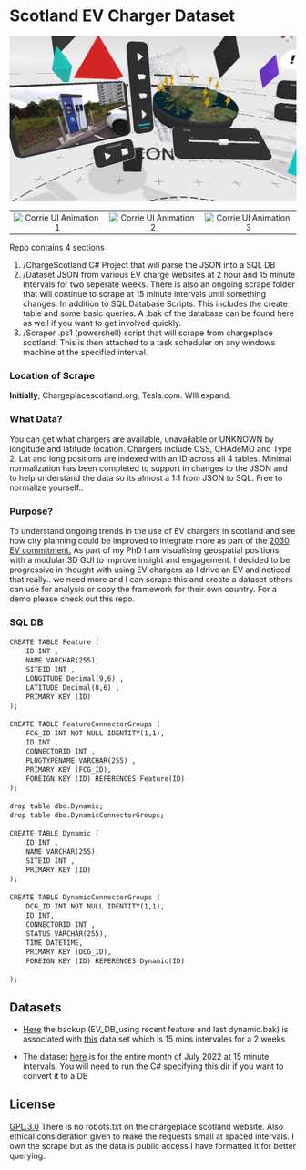 # Scotland EV Charger Dataset 

<div align="center">

![alt text](https://github.com/corriedotdev/ev-dataset/blob/main/ChargeScotland/screenshot.png?raw=true)

</div>

<table>
  <tr>
    <td align="center"><img src="https://github.com/corriedotdev/ev-dataset/blob/main/ChargeScotland/1.gif?raw=true" alt="Corrie UI Animation 1"></td>
    <td align="center"><img src="https://github.com/corriedotdev/ev-dataset/blob/main/ChargeScotland/2.gif?raw=true" alt="Corrie UI Animation 2"></td>
    <td align="center"><img src="https://github.com/corriedotdev/ev-dataset/blob/main/ChargeScotland/3.gif?raw=true" alt="Corrie UI Animation 3"></td>
  </tr>
</table>





Repo contains 4 sections
1. /ChargeScotland C# Project that will parse the JSON into a SQL DB
2. /Dataset JSON from various EV charge websites at 2 hour and 15 minute intervals for two seperate weeks. There is also an ongoing scrape folder that will continue to scrape at 15 minute intervals until something changes. In addition to SQL Database Scripts. This includes the create table and some basic queries. A .bak of the database can be found here as well if you want to get involved quickly.
3. /Scraper .ps1 (powershell) script that will scrape from chargeplace scotland. This is then attached to a task scheduler on any windows machine at the specified interval. 


### Location of Scrape
**Initially**;
Chargeplacescotland.org, Tesla.com. WIll expand.

### What Data?
You can get what chargers are available, unavailable or UNKNOWN by longitude and latitude location. Chargers include CSS, CHAdeMO and Type 2. Lat and long positions are indexed with an ID across all 4 tables. Minimal normalization has been completed to support in changes to the JSON and to help understand the data so its almost a 1:1 from JSON to SQL. Free to normalize yourself..
### Purpose?
To understand ongoing trends in the use of EV chargers in scotland and see how city planning could be improved to integrate more as part of the [2030 EV commitment.](https://www.greencarguide.co.uk/features/scotland-and-electric-vehicles-whats-happening/#:~:text=The%20Scottish%20government%20has%20now,public%20electric%20vehicle%20charging%20network.) 
As part of my PhD I am visualising geospatial positions with a modular 3D GUI to improve insight and engagement. I decided to be progressive in thought with using EV chargers as I drive an EV and noticed that really.. we need more and I can scrape this and create a dataset others can use for analysis or copy the framework for their own country. For a demo please check out this repo.

### SQL DB 
```
CREATE TABLE Feature (
	ID INT ,
    NAME VARCHAR(255),
    SITEID INT ,
    LONGITUDE Decimal(9,6) ,
    LATITUDE Decimal(8,6) ,
    PRIMARY KEY (ID)
);

CREATE TABLE FeatureConnectorGroups (
	FCG_ID INT NOT NULL IDENTITY(1,1),
    ID INT ,
    CONNECTORID INT ,
    PLUGTYPENAME VARCHAR(255) ,
    PRIMARY KEY (FCG_ID),
	FOREIGN KEY (ID) REFERENCES Feature(ID)
);

drop table dbo.Dynamic;
drop table dbo.DynamicConnectorGroups;

CREATE TABLE Dynamic (
    ID INT ,
	NAME VARCHAR(255),
    SITEID INT ,
    PRIMARY KEY (ID)
);

CREATE TABLE DynamicConnectorGroups (
	DCG_ID INT NOT NULL IDENTITY(1,1),
    ID INT,
    CONNECTORID INT ,
    STATUS VARCHAR(255),
    TIME DATETIME,
    PRIMARY KEY (DCG_ID),
	FOREIGN KEY (ID) REFERENCES Dynamic(ID)

);

```
## Datasets
- [Here](https://github.com/corriedotdev/ev-dataset/tree/main/Dataset/EV_DB%20Backups) the backup (EV_DB_using recent feature and last dynamic.bak) is associated with [this](https://github.com/corriedotdev/ev-dataset/tree/main/Dataset/Data/15_min_interval_1_week) data set which is 15 mins intervales for a 2 weeks

- The dataset [here](https://github.com/corriedotdev/ev-dataset/tree/main/Dataset/Data/15_min_ongoing) is for the entire month of July 2022 at 15 minute intervals. You will need to run the C# specifying this dir if you want to convert it to a DB 


## License 
[GPL.3.0](https://choosealicense.com/licenses/gpl-3.0/) There is no robots.txt on the chargeplace scotland website. Also ethical consideration given to make the requests small at spaced intervals. I own the scrape but as the data is public access I have formatted it for better querying.
